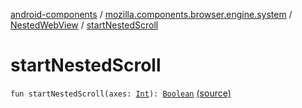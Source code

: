 [android-components](../../index.md) / [mozilla.components.browser.engine.system](../index.md) / [NestedWebView](index.md) / [startNestedScroll](./start-nested-scroll.md)

# startNestedScroll

`fun startNestedScroll(axes: `[`Int`](https://kotlinlang.org/api/latest/jvm/stdlib/kotlin/-int/index.html)`): `[`Boolean`](https://kotlinlang.org/api/latest/jvm/stdlib/kotlin/-boolean/index.html) [(source)](https://github.com/mozilla-mobile/android-components/blob/master/components/browser/engine-system/src/main/java/mozilla/components/browser/engine/system/NestedWebView.kt#L111)